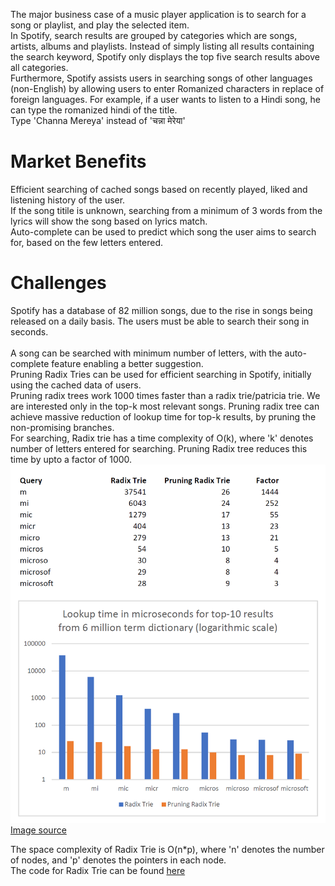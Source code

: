 The major business case of a music player application is to search for a song or playlist, and play the selected item. <br>
In Spotify, search results are grouped by categories which are songs, artists, albums and playlists. Instead of simply listing all results containing the search keyword, Spotify only displays the top five search results above all categories.
<br>
Furthermore, Spotify assists users in searching songs of other languages (non-English) by allowing users to enter Romanized characters in replace of foreign languages. For example, if a user wants to listen to a Hindi song, he can type the romanized hindi of the title. 
<br>
Type 'Channa Mereya' instead of 'चन्ना मेरेया'
# Market Benefits
Efficient searching of cached songs based on recently played, liked and listening history of the user.
<br>If the song titile is unknown, searching from a minimum of 3 words from the lyrics will show the song based on lyrics match.
<br>Auto-complete can be used to predict which song the user aims to search for, based on the few letters entered.

# Challenges
Spotify has a database of 82 million songs, due to the rise in songs being released on a daily basis. The users must be able to search their song in seconds.
<br>
<br>
A song can be searched with minimum number of letters, with the auto-complete feature enabling a better suggestion. <br>
Pruning Radix Tries can be used for efficient searching in Spotify, initially using the cached data of users. <br>
Pruning radix trees work 1000 times faster than a radix trie/patricia trie. We are interested  only in the top-k most relevant songs. Pruning radix tree can achieve massive reduction of lookup time for top-k results, by pruning the non-promising branches. <br>
For searching, Radix trie has a time complexity of O(k), where 'k' denotes number of letters entered for searching. Pruning Radix tree reduces this time by upto a factor of 1000. <br>
![Time complexity analysis for searching of pruning radix tree with a radix trie](../images/radixtrie_benchmark.png)
<br>
[Image source](https://seekstorm.com/blog/pruning-radix-trie/)
<br>

The space complexity of Radix Trie is O(n*p), where 'n' denotes the number of nodes, and 'p' denotes the pointers in each node.
<br>
The code for Radix Trie can be found [here](https://github.com/benldr/JPruningRadixTrie.git)
